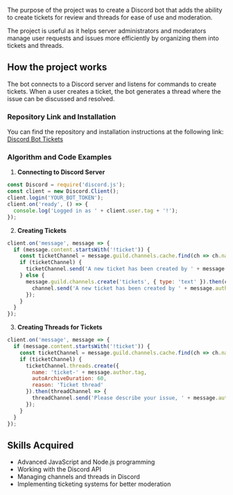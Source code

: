 The purpose of the project was to create a Discord bot that adds the ability to create tickets for review and threads for ease of use and moderation.

The project is useful as it helps server administrators and moderators manage user requests and issues more efficiently by organizing them into tickets and threads.

## How the project works

The bot connects to a Discord server and listens for commands to create tickets. When a user creates a ticket, the bot generates a thread where the issue can be discussed and resolved.

### Repository Link and Installation

You can find the repository and installation instructions at the following link:
[Discord Bot Tickets](https://github.com/Fulldroper/discord.bot.tickets)

### Algorithm and Code Examples

1. **Connecting to Discord Server**
```javascript
const Discord = require('discord.js');
const client = new Discord.Client();
client.login('YOUR_BOT_TOKEN');
client.on('ready', () => {
  console.log('Logged in as ' + client.user.tag + '!');
});
```

2. **Creating Tickets**
```javascript
client.on('message', message => {
  if (message.content.startsWith('!ticket')) {
    const ticketChannel = message.guild.channels.cache.find(ch => ch.name === 'tickets');
    if (ticketChannel) {
      ticketChannel.send('A new ticket has been created by ' + message.author.tag);
    } else {
      message.guild.channels.create('tickets', { type: 'text' }).then(channel => {
        channel.send('A new ticket has been created by ' + message.author.tag);
      });
    }
  }
});
```

3. **Creating Threads for Tickets**
```javascript
client.on('message', message => {
  if (message.content.startsWith('!ticket')) {
    const ticketChannel = message.guild.channels.cache.find(ch => ch.name === 'tickets');
    if (ticketChannel) {
      ticketChannel.threads.create({
        name: 'ticket-' + message.author.tag,
        autoArchiveDuration: 60,
        reason: 'Ticket thread'
      }).then(threadChannel => {
        threadChannel.send('Please describe your issue, ' + message.author.tag);
      });
    }
  }
});
```

## Skills Acquired

- Advanced JavaScript and Node.js programming
- Working with the Discord API
- Managing channels and threads in Discord
- Implementing ticketing systems for better moderation

